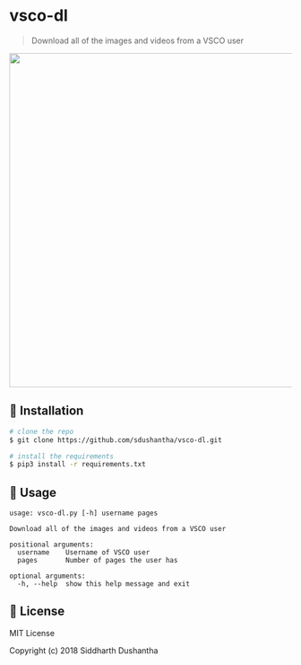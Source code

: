 # vsco-dl
> Download all of the images and videos from a VSCO user

<p align="center">
<a href="https://asciinema.org/a/196264">
<img src="https://asciinema.org/a/196264.png" width="595px" height="auto">
</a>
</p>

## :floppy_disk: Installation

```bash
# clone the repo
$ git clone https://github.com/sdushantha/vsco-dl.git

# install the requirements
$ pip3 install -r requirements.txt
```

## :hammer: Usage
```
usage: vsco-dl.py [-h] username pages

Download all of the images and videos from a VSCO user

positional arguments:
  username    Username of VSCO user
  pages       Number of pages the user has

optional arguments:
  -h, --help  show this help message and exit
```

## :scroll: License
MIT License

Copyright (c) 2018 Siddharth Dushantha
